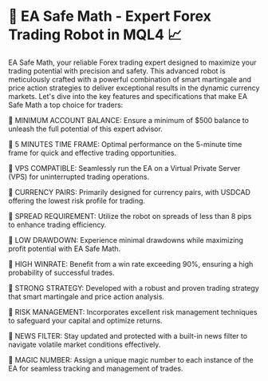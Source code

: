 # **🤖 EA Safe Math - Expert Forex Trading Robot in MQL4 📈**

EA Safe Math, your reliable Forex trading expert designed to maximize your trading potential with precision and safety. This advanced robot is meticulously crafted with a powerful combination of smart martingale and price action strategies to deliver exceptional results in the dynamic currency markets. Let's dive into the key features and specifications that make EA Safe Math a top choice for traders:

🔹 MINIMUM ACCOUNT BALANCE: Ensure a minimum of $500 balance to unleash the full potential of this expert advisor.

🔹 5 MINUTES TIME FRAME: Optimal performance on the 5-minute time frame for quick and effective trading opportunities.

🔹 VPS COMPATIBLE: Seamlessly run the EA on a Virtual Private Server (VPS) for uninterrupted trading operations.

🔹 CURRENCY PAIRS: Primarily designed for currency pairs, with USDCAD offering the lowest risk profile for trading.

🔹 SPREAD REQUIREMENT: Utilize the robot on spreads of less than 8 pips to enhance trading efficiency.

🔹 LOW DRAWDOWN: Experience minimal drawdowns while maximizing profit potential with EA Safe Math.

🔹 HIGH WINRATE: Benefit from a win rate exceeding 90%, ensuring a high probability of successful trades.

🔹 STRONG STRATEGY: Developed with a robust and proven trading strategy that smart martingale and price action analysis.

🔹 RISK MANAGEMENT: Incorporates excellent risk management techniques to safeguard your capital and optimize returns.

🔹 NEWS FILTER: Stay updated and protected with a built-in news filter to navigate volatile market conditions effectively.

🔹 MAGIC NUMBER: Assign a unique magic number to each instance of the EA for seamless tracking and management of trades.

